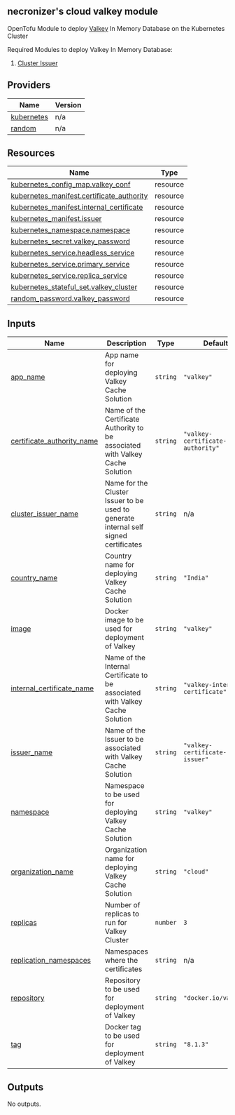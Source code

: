 ## necronizer's cloud valkey module

OpenTofu Module to deploy [Valkey](https://valkey.io/) In Memory Database on the Kubernetes Cluster

Required Modules to deploy Valkey In Memory Database:
1. [Cluster Issuer](../cluster-issuer)

## Providers

| Name | Version |
|------|---------|
| <a name="provider_kubernetes"></a> [kubernetes](#provider\_kubernetes) | n/a |
| <a name="provider_random"></a> [random](#provider\_random) | n/a |

## Resources

| Name | Type |
|------|------|
| [kubernetes_config_map.valkey_conf](https://registry.terraform.io/providers/hashicorp/kubernetes/latest/docs/resources/config_map) | resource |
| [kubernetes_manifest.certificate_authority](https://registry.terraform.io/providers/hashicorp/kubernetes/latest/docs/resources/manifest) | resource |
| [kubernetes_manifest.internal_certificate](https://registry.terraform.io/providers/hashicorp/kubernetes/latest/docs/resources/manifest) | resource |
| [kubernetes_manifest.issuer](https://registry.terraform.io/providers/hashicorp/kubernetes/latest/docs/resources/manifest) | resource |
| [kubernetes_namespace.namespace](https://registry.terraform.io/providers/hashicorp/kubernetes/latest/docs/resources/namespace) | resource |
| [kubernetes_secret.valkey_password](https://registry.terraform.io/providers/hashicorp/kubernetes/latest/docs/resources/secret) | resource |
| [kubernetes_service.headless_service](https://registry.terraform.io/providers/hashicorp/kubernetes/latest/docs/resources/service) | resource |
| [kubernetes_service.primary_service](https://registry.terraform.io/providers/hashicorp/kubernetes/latest/docs/resources/service) | resource |
| [kubernetes_service.replica_service](https://registry.terraform.io/providers/hashicorp/kubernetes/latest/docs/resources/service) | resource |
| [kubernetes_stateful_set.valkey_cluster](https://registry.terraform.io/providers/hashicorp/kubernetes/latest/docs/resources/stateful_set) | resource |
| [random_password.valkey_password](https://registry.terraform.io/providers/hashicorp/random/latest/docs/resources/password) | resource |

## Inputs

| Name | Description | Type | Default | Required |
|------|-------------|------|---------|:--------:|
| <a name="input_app_name"></a> [app\_name](#input\_app\_name) | App name for deploying Valkey Cache Solution | `string` | `"valkey"` | no |
| <a name="input_certificate_authority_name"></a> [certificate\_authority\_name](#input\_certificate\_authority\_name) | Name of the Certificate Authority to be associated with Valkey Cache Solution | `string` | `"valkey-certificate-authority"` | no |
| <a name="input_cluster_issuer_name"></a> [cluster\_issuer\_name](#input\_cluster\_issuer\_name) | Name for the Cluster Issuer to be used to generate internal self signed certificates | `string` | n/a | yes |
| <a name="input_country_name"></a> [country\_name](#input\_country\_name) | Country name for deploying Valkey Cache Solution | `string` | `"India"` | no |
| <a name="input_image"></a> [image](#input\_image) | Docker image to be used for deployment of Valkey | `string` | `"valkey"` | no |
| <a name="input_internal_certificate_name"></a> [internal\_certificate\_name](#input\_internal\_certificate\_name) | Name of the Internal Certificate to be associated with Valkey Cache Solution | `string` | `"valkey-internal-certificate"` | no |
| <a name="input_issuer_name"></a> [issuer\_name](#input\_issuer\_name) | Name of the Issuer to be associated with Valkey Cache Solution | `string` | `"valkey-certificate-issuer"` | no |
| <a name="input_namespace"></a> [namespace](#input\_namespace) | Namespace to be used for deploying Valkey Cache Solution | `string` | `"valkey"` | no |
| <a name="input_organization_name"></a> [organization\_name](#input\_organization\_name) | Organization name for deploying Valkey Cache Solution | `string` | `"cloud"` | no |
| <a name="input_replicas"></a> [replicas](#input\_replicas) | Number of replicas to run for Valkey Cluster | `number` | `3` | no |
| <a name="input_replication_namespaces"></a> [replication\_namespaces](#input\_replication\_namespaces) | Namespaces where the certificates | `string` | n/a | yes |
| <a name="input_repository"></a> [repository](#input\_repository) | Repository to be used for deployment of Valkey | `string` | `"docker.io/valkey"` | no |
| <a name="input_tag"></a> [tag](#input\_tag) | Docker tag to be used for deployment of Valkey | `string` | `"8.1.3"` | no |

## Outputs

No outputs.
